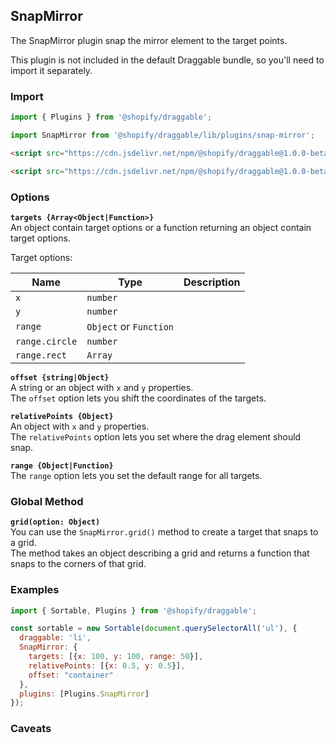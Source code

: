 ## SnapMirror

The SnapMirror plugin snap the mirror element to the target points.

This plugin is not included in the default Draggable bundle, so you'll need to import it separately.

<!-- add a gif / video ? -->

<!-- Inspired by interactjs. -->

### Import

```js
import { Plugins } from '@shopify/draggable';
```

```js
import SnapMirror from '@shopify/draggable/lib/plugins/snap-mirror';
```

```html
<script src="https://cdn.jsdelivr.net/npm/@shopify/draggable@1.0.0-beta.x/lib/plugins.js"></script>
```

```html
<script src="https://cdn.jsdelivr.net/npm/@shopify/draggable@1.0.0-beta.x/lib/plugins/snap-mirror.js"></script>
```

### Options

**`targets {Array<Object|Function>}`**  
An object contain target options or a function returning an object contain target options.

Target options:

| Name           | Type                   | Description |
| -------------- | ---------------------- | ----------- |
| `x`            | `number`               |             |
| `y`            | `number`               |             |
| `range`        | `Object` or `Function` |             |
| `range.circle` | `number`               |             |
| `range.rect`   | `Array`                |             |

**`offset {string|Object}`**  
A string or an object with `x` and `y` properties.  
The `offset` option lets you shift the coordinates of the targets.

**`relativePoints {Object}`**  
An object with `x` and `y` properties.  
The `relativePoints` option lets you set where the drag element should snap.

**`range {Object|Function}`**  
The `range` option lets you set the default range for all targets.

### Global Method

**`grid(option: Object)`**  
You can use the `SnapMirror.grid()` method to create a target that snaps to a grid.  
The method takes an object describing a grid and returns a function that snaps to the corners of that grid.

### Examples

```js
import { Sortable, Plugins } from '@shopify/draggable';

const sortable = new Sortable(document.querySelectorAll('ul'), {
  draggable: 'li',
  SnapMirror: {
    targets: [{x: 100, y: 100, range: 50}],
    relativePoints: [{x: 0.5, y: 0.5}],
    offset: "container"
  },
  plugins: [Plugins.SnapMirror]
});
```

### Caveats
